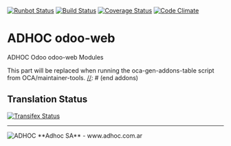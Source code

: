 [![Runbot Status](http://runbot.adhoc.com.ar/runbot/badge/flat/24/9.0.svg)](http://runbot.adhoc.com.ar/runbot/repo/github-com-ingadhoc-odoo-web-24)
[![Build Status](https://travis-ci.org/ingadhoc/odoo-web.svg?branch=9.0)](https://travis-ci.org/ingadhoc/odoo-web)
[![Coverage Status](https://coveralls.io/repos/ingadhoc/odoo-web/badge.png?branch=9.0)](https://coveralls.io/r/ingadhoc/odoo-web?branch=9.0)
[![Code Climate](https://codeclimate.com/github/ingadhoc/odoo-web/badges/gpa.svg)](https://codeclimate.com/github/ingadhoc/odoo-web)

# ADHOC odoo-web

ADHOC Odoo odoo-web Modules

[//]: # (addons)
This part will be replaced when running the oca-gen-addons-table script from OCA/maintainer-tools.
[//]: # (end addons)

Translation Status
------------------
[![Transifex Status](https://www.transifex.com/projects/p/ingadhoc-odoo-web-8-0/chart/image_png)](https://www.transifex.com/projects/p/ingadhoc-odoo-web-8-0)

----

<img alt="ADHOC" src="http://fotos.subefotos.com/83fed853c1e15a8023b86b2b22d6145bo.png" />
**Adhoc SA** - www.adhoc.com.ar
